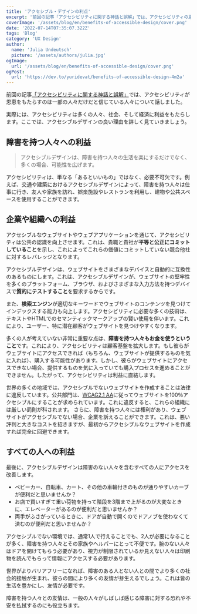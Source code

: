 ```yaml
---
title: 'アクセシブル・デザインの利点'
excerpt: '前回の記事「アクセシビリティに関する神話と誤解」では、アクセシビリティの恩恵を受けるのは一部の人だけだと人々が考えていることについてお話ししました。実際のところ、アクセシビリティは幅広い人々、社会、経済に恩恵をもたらします。。。'
coverImage: '/assets/blog/en/benefits-of-accessible-design/cover.png'
date: '2022-07-14T07:35:07.322Z'
tags: 'Blog'
category: 'UX Design'
author:
  name: 'Julia Undeutsch'
  picture: '/assets/authors/julia.jpg'
ogImage:
  url: '/assets/blog/en/benefits-of-accessible-design/cover.png'
ogPost:
  url: 'https://dev.to/yuridevat/benefits-of-accessible-design-4m2a'
---
```


前回の記事[「アクセシビリティに関する神話と誤解」](https://www-accessibilityfirst.at/ja/posts/myths-and-misconceptions-about-accessibility)では、アクセシビリティが恩恵をもたらすのは一部の人々だけだと信じている人々について話しました。

実際には、アクセシビリティは多くの人々、社会、そして経済に利益をもたらします。ここでは、アクセシブルデザインの良い理由を詳しく見ていきましょう。

## 障害を持つ人々への利益

> アクセシブルデザインは、障害を持つ人々の生活を楽にするだけでなく、多くの場合、可能性を広げます。

アクセシビリティは、単なる「あるといいもの」ではなく、必要不可欠です。例えば、交通や建築におけるアクセシブルデザインによって、障害を持つ人々は仕事に行き、友人や家族を訪れ、娯楽施設やレストランを利用し、建物や公共スペースを使用することができます。

## 企業や組織への利益

アクセシブルなウェブサイトやウェブアプリケーションを通じて、アクセシビリティは公共の認識を向上させます。これは、貴職と貴社が**平等と公正にコミットしていること**を示し、これによってこれらの価値にコミットしていない競合他社に対するレバレッジとなります。

アクセシブルデザインは、ウェブサイトをさまざまなデバイスと自動的に互換性のあるものにします。これは、アクセシブルデザインが、ウェブサイトの堅牢性を多くのプラットフォーム、ブラウザ、およびさまざまな入力方法を持つデバイスで**質的にテストすること**を要求するからです。

また、**検索エンジン**が適切なキーワードでウェブサイトのコンテンツを見つけてインデックスする能力も向上します。アクセシビリティに必要な多くの技術は、テキストやHTMLでのセマンティックマークアップの賢い使用を伴います。これにより、ユーザー、特に潜在顧客がウェブサイトを見つけやすくなります。

多くの人が考えていない非常に重要な点は、**障害を持つ人々もお金を使うということ**です。これにより、アクセシビリティは顧客基盤を拡大します。もし彼らがウェブサイトにアクセスできれば（もちろん、ウェブサイトが提供するものを気に入れば）、購入する可能性があります。しかし、彼らがウェブサイトにアクセスできない場合、提供するものを気に入っていても購入プロセスを進めることができません。したがって、アクセシビリティは利益に直結します。

世界の多くの地域では、アクセシブルでないウェブサイトを作成することは法律に違反しています。公共部門は、[WCAG2.1 AA](https://www.w3.org/WAI/standards-guidelines/wcag/glance/)に従ってウェブサイトを100％アクセシブルにすることが求められています。これに違反すると、これらの組織には厳しい罰則が科されます。
さらに、障害を持つ人々には権利があり、ウェブサイトがアクセシブルでない場合、企業を訴えることができます。これは、悪い評判と大きなコストを招きますが、最初からアクセシブルなウェブサイトを作成すれば完全に回避できます。

## すべての人への利益

最後に、アクセシブルデザインは障害のない人々を含むすべての人にアクセスを改善します。

- ベビーカー、自転車、カート、その他の車輪付きのものが通りやすいカーブが便利だと思いませんか？
- お店で買いすぎて重い荷物を持って階段を3階まで上がるのが大変なときに、エレベーターがあるのが便利だと思いませんか？
- 両手がふさがっているときに、ドアが自動で開くのでドアノブを使わなくて済むのが便利だと思いませんか？

アクセシブルでない環境では、通常1人で行えることでも、2人が必要になることが多く、障害を持つ人々とその家族やヘルパーにとって不便です。腕のない人々はドアを開けてもらう必要があり、視力が制限されているか見えない人々は印刷物を読んでもらって情報にアクセスする必要があります。

世界がよりバリアフリーになれば、障害のある人とない人との間でより多くの社会的接触が生まれ、彼らの間により多くの友情が芽生えるでしょう。これは皆の生活を豊かにし、友情が必要です。

障害を持つ人々との友情は、一般の人々がしばしば感じる障害に対する恐れや不安を払拭するのにも役立ちます。
